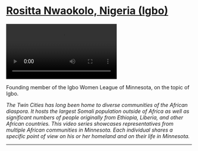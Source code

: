 # [Rositta Nwaokolo, Nigeria (Igbo)](http://artsmia.github.io/griot/#/stories/390)

<video src='http://cdn.dx.artsmia.org/videos/Voices_Rosita_iPad.mp4'></video>

Founding member of the Igbo Women League of Minnesota, on the topic of Igbo.

*The Twin Cities has long been home to diverse communities of the African diaspora. It hosts the largest Somali population outside of Africa as well as significant numbers of people originally from Ethiopia, Liberia, and other African countries. This video series showcases representatives from multiple African communities in Minnesota. Each individual shares a specific point of view on his or her homeland and on their life in Minnesota.*

---
